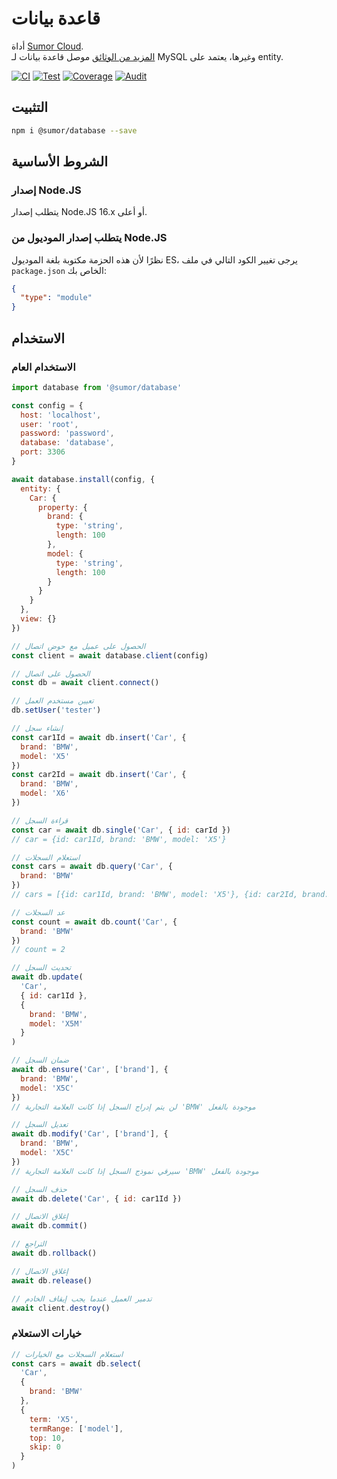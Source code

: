 # قاعدة بيانات

أداة [Sumor Cloud](https://sumor.cloud).  
[المزيد من الوثائق](https://sumor.cloud/database)
موصل قاعدة بيانات لـ MySQL وغيرها، يعتمد على entity.

[![CI](https://github.com/sumor-cloud/database/actions/workflows/ci.yml/badge.svg)](https://github.com/sumor-cloud/database/actions/workflows/ci.yml)
[![Test](https://github.com/sumor-cloud/database/actions/workflows/ut.yml/badge.svg)](https://github.com/sumor-cloud/database/actions/workflows/ut.yml)
[![Coverage](https://github.com/sumor-cloud/database/actions/workflows/coverage.yml/badge.svg)](https://github.com/sumor-cloud/database/actions/workflows/coverage.yml)
[![Audit](https://github.com/sumor-cloud/database/actions/workflows/audit.yml/badge.svg)](https://github.com/sumor-cloud/database/actions/workflows/audit.yml)

## التثبيت

```bash
npm i @sumor/database --save
```

## الشروط الأساسية

### إصدار Node.JS

يتطلب إصدار Node.JS 16.x أو أعلى.

### يتطلب إصدار الموديول من Node.JS

نظرًا لأن هذه الحزمة مكتوبة بلغة الموديول ES،
يرجى تغيير الكود التالي في ملف `package.json` الخاص بك:

```json
{
  "type": "module"
}
```

## الاستخدام

### الاستخدام العام

```js
import database from '@sumor/database'

const config = {
  host: 'localhost',
  user: 'root',
  password: 'password',
  database: 'database',
  port: 3306
}

await database.install(config, {
  entity: {
    Car: {
      property: {
        brand: {
          type: 'string',
          length: 100
        },
        model: {
          type: 'string',
          length: 100
        }
      }
    }
  },
  view: {}
})

// الحصول على عميل مع حوض اتصال
const client = await database.client(config)

// الحصول على اتصال
const db = await client.connect()

// تعيين مستخدم العمل
db.setUser('tester')

// إنشاء سجل
const car1Id = await db.insert('Car', {
  brand: 'BMW',
  model: 'X5'
})
const car2Id = await db.insert('Car', {
  brand: 'BMW',
  model: 'X6'
})

// قراءة السجل
const car = await db.single('Car', { id: carId })
// car = {id: car1Id, brand: 'BMW', model: 'X5'}

// استعلام السجلات
const cars = await db.query('Car', {
  brand: 'BMW'
})
// cars = [{id: car1Id, brand: 'BMW', model: 'X5'}, {id: car2Id, brand: 'BMW', model: 'X6'}]

// عد السجلات
const count = await db.count('Car', {
  brand: 'BMW'
})
// count = 2

// تحديث السجل
await db.update(
  'Car',
  { id: car1Id },
  {
    brand: 'BMW',
    model: 'X5M'
  }
)

// ضمان السجل
await db.ensure('Car', ['brand'], {
  brand: 'BMW',
  model: 'X5C'
})
// لن يتم إدراج السجل إذا كانت العلامة التجارية 'BMW' موجودة بالفعل

// تعديل السجل
await db.modify('Car', ['brand'], {
  brand: 'BMW',
  model: 'X5C'
})
// سيرقي نموذج السجل إذا كانت العلامة التجارية 'BMW' موجودة بالفعل

// حذف السجل
await db.delete('Car', { id: car1Id })

// إغلاق الاتصال
await db.commit()

// التراجع
await db.rollback()

// إغلاق الاتصال
await db.release()

// تدمير العميل عندما يجب إيقاف الخادم
await client.destroy()
```

### خيارات الاستعلام

```js
// استعلام السجلات مع الخيارات
const cars = await db.select(
  'Car',
  {
    brand: 'BMW'
  },
  {
    term: 'X5',
    termRange: ['model'],
    top: 10,
    skip: 0
  }
)
```
